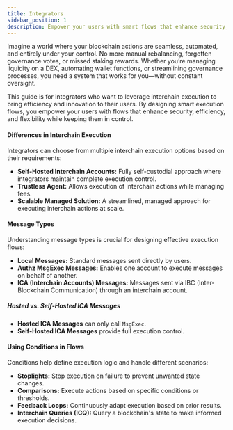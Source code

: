 ```yaml
---
title: Integrators
sidebar_position: 1
description: Empower your users with smart flows that enhance security, efficiency, and flexibility
---
```


Imagine a world where your blockchain actions are seamless, automated, and entirely under your control. No more manual rebalancing, forgotten governance votes, or missed staking rewards. Whether you’re managing liquidity on a DEX, automating wallet functions, or streamlining governance processes, you need a system that works for you—without constant oversight.

This guide is for integrators who want to leverage interchain execution to bring efficiency and innovation to their users.
By designing smart execution flows, you empower your users with flows that enhance security, efficiency, and flexibility while keeping them in control.

#### Differences in Interchain Execution

Integrators can choose from multiple interchain execution options based on their requirements:

- **Self-Hosted Interchain Accounts:** Fully self-custodial approach where integrators maintain complete execution control.
- **Trustless Agent:** Allows execution of interchain actions while managing fees.
- **Scalable Managed Solution:** A streamlined, managed approach for executing interchain actions at scale.

#### Message Types

Understanding message types is crucial for designing effective execution flows:

- **Local Messages:** Standard messages sent directly by users.
- **Authz MsgExec Messages:** Enables one account to execute messages on behalf of another.
- **ICA (Interchain Accounts) Messages:** Messages sent via IBC (Inter-Blockchain Communication) through an interchain account.

##### Hosted vs. Self-Hosted ICA Messages

- **Hosted ICA Messages** can only call `MsgExec`.
- **Self-Hosted ICA Messages** provide full execution control.

#### Using Conditions in Flows

Conditions help define execution logic and handle different scenarios:

- **Stoplights:** Stop execution on failure to prevent unwanted state changes.
- **Comparisons:** Execute actions based on specific conditions or thresholds.
- **Feedback Loops:** Continuously adapt execution based on prior results.
- **Interchain Queries (ICQ):** Query a blockchain's state to make informed execution decisions.
